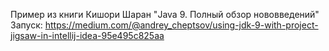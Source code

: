 Пример из книги Кишори Шаран "Java 9. Полный обзор нововведений"
Запуск: https://medium.com/@andrey_cheptsov/using-jdk-9-with-project-jigsaw-in-intellij-idea-95e495c825aa